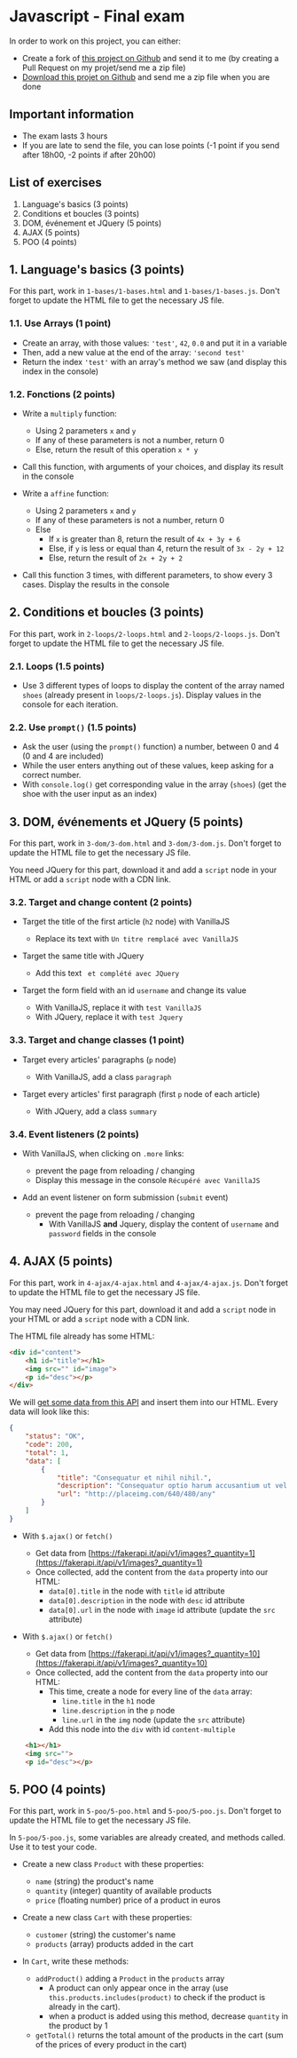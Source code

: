 # Javascript - Final exam

In order to work on this project, you can either:
- Create a fork of [this project on Github](https://github.com/Dreeckan/js-exam) and send it to me (by creating a Pull Request on my projet/send me a zip file)
- [Download this projet on Github](https://github.com/Dreeckan/js-exam/archive/refs/heads/main.zip) and send me a zip file when you are done

## Important information 

- The exam lasts 3 hours
- If you are late to send the file, you can lose points (-1 point if you send after 18h00, -2 points if after 20h00)

## List of exercises

1. Language's basics (3 points)
2. Conditions et boucles (3 points)
3. DOM, événement et JQuery (5 points)
4. AJAX (5 points)
5. POO (4 points)

## 1. Language's basics (3 points)

For this part, work in `1-bases/1-bases.html` and `1-bases/1-bases.js`. Don't forget to update the HTML file to get the necessary JS file.

### 1.1. Use Arrays (1 point)

- Create an array, with those values: `'test'`, `42`, `0.0` and put it in a variable
- Then, add a new value at the end of the array: `'second test'`
- Return the index `'test'` with an array's method we saw (and display this index in the console)

### 1.2. Fonctions (2 points)

- Write a `multiply` function:
  - Using 2 parameters `x` and `y`
  - If any of these parameters is not a number, return 0
  - Else, return the result of this operation ``x * y``
- Call this function, with arguments of your choices, and display its result in the console

- Write a `affine` function:
  - Using 2 parameters `x` and `y`
  - If any of these parameters is not a number, return 0
  - Else
    - If `x` is greater than 8, return the result of `4x + 3y + 6`
    - Else, if `y` is less or equal than 4, return the result of `3x - 2y + 12`
    - Else, return the result of `2x + 2y + 2`
- Call this function 3 times, with different parameters, to show every 3 cases. Display the results in the console

## 2. Conditions et boucles (3 points)

For this part, work in `2-loops/2-loops.html` and `2-loops/2-loops.js`. Don't forget to update the HTML file to get the necessary JS file.

### 2.1. Loops (1.5 points)

- Use 3 different types of loops to display the content of the array named `shoes` (already present in `loops/2-loops.js`). Display values in the console for each iteration.

### 2.2. Use `prompt()` (1.5 points)

- Ask the user (using the `prompt()` function) a number, between 0 and 4 (0 and 4 are included)
- While the user enters anything out of these values, keep asking for a correct number.
- With `console.log()` get corresponding value in the array (`shoes`) (get the shoe with the user input as an index)

## 3. DOM, événements et JQuery (5 points)

For this part, work in `3-dom/3-dom.html` and `3-dom/3-dom.js`. Don't forget to update the HTML file to get the necessary JS file.

You need JQuery for this part, download it and add a `script` node in your HTML or add a `script` node with a CDN link.

### 3.2. Target and change content (2 points)

- Target the title of the first article (`h2` node) with VanillaJS
  - Replace its text with `Un titre remplacé avec VanillaJS`
  
- Target the same title with JQuery
  - Add this text ` et complété avec JQuery`
  
- Target the form field with an id `username` and change its value
  - With VanillaJS, replace it with `test VanillaJS`
  - With JQuery, replace it with `test Jquery`

### 3.3. Target and change classes (1 point)

- Target every articles' paragraphs (`p` node)
  - With VanillaJS, add a class `paragraph`

- Target every articles' first paragraph (first `p` node of each article)
  - With JQuery, add a class `summary`
  
### 3.4. Event listeners (2 points)

- With VanillaJS, when clicking on `.more` links: 
  - prevent the page from reloading / changing
  - Display this message in the console `Récupéré avec VanillaJS`

- Add an event listener on form submission (`submit` event) 
  - prevent the page from reloading / changing
    - With VanillaJS **and** Jquery, display the content of `username` and `password` fields in the console

## 4. AJAX (5 points)

For this part, work in `4-ajax/4-ajax.html` and `4-ajax/4-ajax.js`. Don't forget to update the HTML file to get the necessary JS file.

You may need JQuery for this part, download it and add a `script` node in your HTML or add a `script` node with a CDN link.

The HTML file already has some HTML: 
```html
<div id="content">
    <h1 id="title"></h1>
    <img src="" id="image">
    <p id="desc"></p>
</div>
```

We will [get some data from this API](https://fakerapi.it/en) and insert them into our HTML. Every data will look like this:

```json
{
    "status": "OK",
    "code": 200,
    "total": 1,
    "data": [
        {
            "title": "Consequatur et nihil nihil.",
            "description": "Consequatur optio harum accusantium ut vel et. Sit voluptate eaque consequatur possimus nobis fugiat. Beatae est nihil qui.",
            "url": "http://placeimg.com/640/480/any"
        }
    ]
}
```

- With `$.ajax()` or `fetch()`
  - Get data from [https://fakerapi.it/api/v1/images?_quantity=1](https://fakerapi.it/api/v1/images?_quantity=1)
  - Once collected, add the content from the `data` property into our HTML:
    - `data[0].title` in the node with `title` id attribute
    - `data[0].description` in the node with `desc` id attribute
    - `data[0].url` in the node with `image` id attribute (update the `src` attribute)
  
- With `$.ajax()` or `fetch()`
  - Get data from [https://fakerapi.it/api/v1/images?_quantity=10](https://fakerapi.it/api/v1/images?_quantity=10)
  - Once collected, add the content from the `data` property into our HTML:
    - This time, create a node for every line of the `data` array:
      - `line.title` in the `h1` node
      - `line.description` in the `p` node
      - `line.url` in the `img` node (update the `src` attribute)
    - Add this node into the `div` with id `content-multiple`
```html
    <h1></h1>
    <img src="">
    <p id="desc"></p>
```

## 5. POO (4 points)

For this part, work in `5-poo/5-poo.html` and `5-poo/5-poo.js`. Don't forget to update the HTML file to get the necessary JS file.

In `5-poo/5-poo.js`, some variables are already created, and methods called. Use it to test your code.

- Create a new class `Product` with these properties:
  - `name` (string) the product's name
  - `quantity` (integer) quantity of available products
  - `price` (floating number) price of a product in euros

- Create a new class `Cart` with these properties:
  - `customer` (string) the customer's name
  - `products` (array) products added in the cart

- In `Cart`, write these methods:
  - `addProduct()` adding a `Product` in the `products` array
    - A product can only appear once in the array (use `this.products.includes(product)` to check if the product is already in the cart). 
    - when a product is added using this method, decrease `quantity` in the product by 1
  - `getTotal()` returns the total amount of the products in the cart (sum of the prices of every product in the cart)